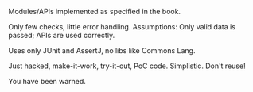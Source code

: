 Modules/APIs implemented as specified in the book.

Only few checks, little error handling. Assumptions: Only valid data is passed; APIs are used correctly. 

Uses only JUnit and AssertJ, no libs like Commons Lang. 

Just hacked, make-it-work, try-it-out, PoC code. Simplistic. Don't reuse!

You have been warned.